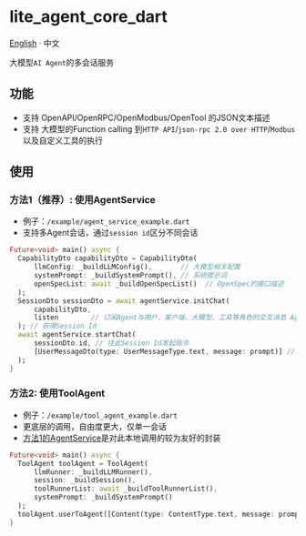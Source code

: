 # lite_agent_core_dart

[English](README.md) · 中文

大模型`AI Agent`的多会话服务

## 功能

- 支持 OpenAPI/OpenRPC/OpenModbus/OpenTool 的JSON文本描述
- 支持 大模型的Function calling 到`HTTP API`/`json-rpc 2.0 over HTTP`/`Modbus`以及自定义工具的执行

## 使用

### 方法1（推荐）: 使用AgentService
- 例子：`/example/agent_service_example.dart`
- 支持多Agent会话，通过`session id`区分不同会话

```dart
Future<void> main() async {
  CapabilityDto capabilityDto = CapabilityDto(
      llmConfig: _buildLLMConfig(),       // 大模型相关配置
      systemPrompt: _buildSystemPrompt(), // 系统提示词
      openSpecList: await _buildOpenSpecList()  // OpenSpec的接口描述
  );
  SessionDto sessionDto = await agentService.initChat(
      capabilityDto, 
      listen        // 订阅Agent与用户、客户端、大模型、工具等角色的交互消息 AgentMessage
  ); // 获得Session Id
  await agentService.startChat(
      sessionDto.id, // 往此Session Id发起指令
      [UserMessageDto(type: UserMessageType.text, message: prompt)] // 用户指令，支持text/imageUrl
  );
}
```

### 方法2: 使用ToolAgent

- 例子：`/example/tool_agent_example.dart`
- 更底层的调用，自由度更大，仅单一会话
- [方法1的AgentService](#方法1推荐-使用agentservice)是对此本地调用的较为友好的封装

```dart
Future<void> main() async {
  ToolAgent toolAgent = ToolAgent(
      llmRunner: _buildLLMRunner(),
      session: _buildSession(),
      toolRunnerList: await _buildToolRunnerList(),
      systemPrompt: _buildSystemPrompt()
  );
  toolAgent.userToAgent([Content(type: ContentType.text, message: prompt)]);
}
```